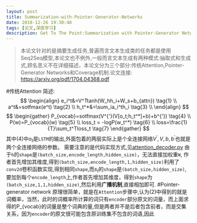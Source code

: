 ```yaml
---
layout: post
title: Summarization-with-Pointer-Generator-Networks
date: 2018-12-26 19:30:48
tags: [论文,深度学习]
description: Get To The Point:Summarization with Pointer-Generator Networks论文导读
---
```

>本论文针对的是摘要生成任务,普遍而言文本生成类的任务都是使用Seq2Seq模型,本论文也不例外,一般而言文本生成有两种模式:抽取式和生成式,顾名思义不在详细描述，本论文分为三个部分:传统Attention,Pointer-Generator Networks和Coverage机制.论文连接: https://arxiv.org/pdf/1704.04368.pdf

#传统Attention
简述:
$$ 
\begin{align}
e_i^t&=V^Ttanh(W_hh_i+W_s+b_{attn}) \tag{1} \\
a^t&=sotfmax(e^t) \tag{2} \\
h_t^*&=\sum_ia_i^th_i \tag{3} \\
\end{align}
$$
$$
\begin{gather}
P_{vocab}=sotfmax(V^{'}(V[o_t;h_t^*]+b)+b^{'}) \tag{4} \\
P(w)=P_{vocab}(w) \tag{5} \\
loss_t = -logP(w_t^*) \tag{6} \\
loss=\frac{1}{T}\sum_t^Tloss_t \tag{7}
\end{gather}
$$
其中(4)中$o_t$是`LSTM`的输出,外面包着的两层实际上是个全连接网络$V^{'},V,b,b^{'}$也就是两个全连接网络的参数。
需要注意的是代码实现方式,见[attention_decoder.py](https://github.com/becxer/pointer-generator/blob/master/attention_decoder.py)
由于`h`的`shape`是`(batch_size,encode_length,hidden_size)`，无法直接加权重`W`,
作者首先增加其维度,得到`(batch_size,encode_length,1,hidden_size)`利用了`conv2d`卷积函数实现,得到相同`shape`,而$s_t$的`shape`是`(batch_size,hidden_size)`,要加到每个`encode_length`上,作者首先增加其维度，得到`shape`为`(batch_size,1,1,hidden_size)`,然后利用**广播机制**,直接相加即可.
#Pointer-generator network
原理很简单，就是在`Attention`步骤中,认为(2)中得到的就是词概率，当然，此时的词概率所计算的词只有`encoder`部分原文的词量，而上面求得的P_{vocab}的词量是整个词典的量,但是两者并不是后者包含前者，而是交集关系，因为`encoder`的原文很可能包含原训练集不包含的词语,因此